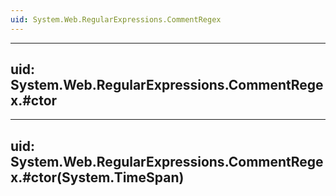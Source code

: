 ```yaml
---
uid: System.Web.RegularExpressions.CommentRegex
---
```


---
uid: System.Web.RegularExpressions.CommentRegex.#ctor
---

---
uid: System.Web.RegularExpressions.CommentRegex.#ctor(System.TimeSpan)
---
